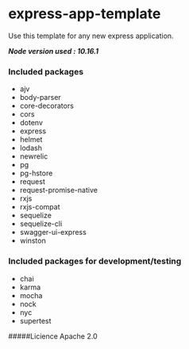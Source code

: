 # express-app-template

Use this template for any new express application.

***Node version used : 10.16.1***

### Included packages
* ajv
* body-parser
* core-decorators
* cors
* dotenv
* express
* helmet
* lodash
* newrelic
* pg
* pg-hstore
* request
* request-promise-native
* rxjs
* rxjs-compat
* sequelize
* sequelize-cli
* swagger-ui-express
* winston

### Included packages for development/testing
* chai
* karma
* mocha
* nock
* nyc
* supertest

#####Licience
Apache 2.0
